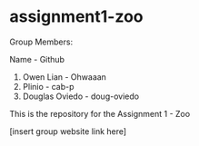 # assignment1-zoo

Group Members: 

Name - Github

1. Owen Lian - Ohwaaan
2. Plinio - cab-p
3. Douglas Oviedo - doug-oviedo

This is the repository for the Assignment 1 - Zoo

[insert group website link here]
